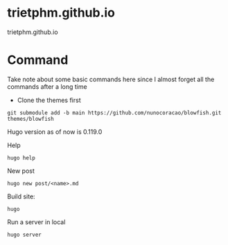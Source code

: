 # trietphm.github.io
trietphm.github.io

# Command
Take note about some basic commands here since I almost forget all the commands after a long time

- Clone the themes first
```
git submodule add -b main https://github.com/nunocoracao/blowfish.git themes/blowfish
```

Hugo version as of now is 0.119.0


Help

```
hugo help
```

New post

```
hugo new post/<name>.md
```

Build site:

```
hugo
```

Run a server in local

```
hugo server
```
